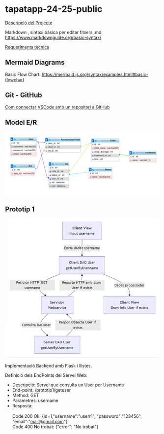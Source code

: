 # tapatapp-24-25-public

[Descripció del Projecte](descTapatApp.md) 

Markdown , síntaxi bàsica per editar fitxers .md:  https://www.markdownguide.org/basic-syntax/

[Requeriments tècnics](req-tecnic.md) 

## Mermaid Diagrams

Basic Flow Chart:  https://mermaid.js.org/syntax/examples.html#basic-flowchart

## Git - GitHub

[Com connectar VSCode amb un repositori a GitHub](github.md)

## Model E/R

 ![Model E/R](/BBDD/Model-E-R.png)

## Prototip 1

 ![Prototip1](/charts/diagramaPrototip1.png)

Implementació Backend amb Flask i llistes.

Definició dels EndPoints del Servei Web:
- Descripció: Servei que consulta un User per Username
- End-point: /prototip1/getuser
- Method: GET
- Parametres: username
- Resposta:<br/>
<br/>Code 200 Ok: {id=1,"username":"userr1", "password":"123456", "email":"mail@gmail.com"} 
<br/>Code 400 No trobat: {"error": "No trobat"}

